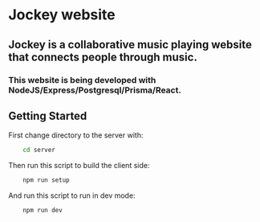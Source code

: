 # Jockey website

## Jockey is a collaborative music playing website that connects people through music.

### This website is being developed with NodeJS/Express/Postgresql/Prisma/React.

## Getting Started

First change directory to the server with:

```bash
    cd server
```

Then run this script to build the client side:

```bash
    npm run setup
```

And run this script to run in dev mode:

```bash
    npm run dev
```
